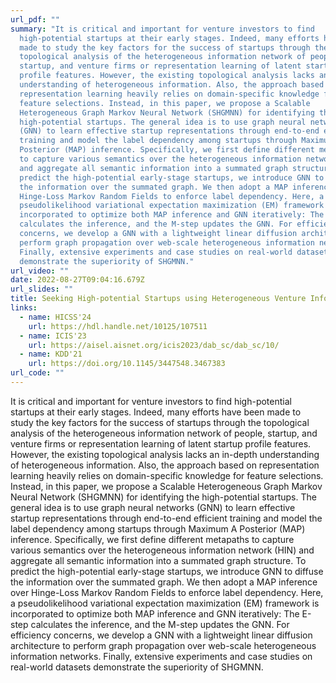 ```yaml
---
url_pdf: ""
summary: "It is critical and important for venture investors to find
  high-potential startups at their early stages. Indeed, many efforts have been
  made to study the key factors for the success of startups through the
  topological analysis of the heterogeneous information network of people,
  startup, and venture firms or representation learning of latent startup
  profile features. However, the existing topological analysis lacks an in-depth
  understanding of heterogeneous information. Also, the approach based on
  representation learning heavily relies on domain-specific knowledge for
  feature selections. Instead, in this paper, we propose a Scalable
  Heterogeneous Graph Markov Neural Network (SHGMNN) for identifying the
  high-potential startups. The general idea is to use graph neural networks
  (GNN) to learn effective startup representations through end-to-end efficient
  training and model the label dependency among startups through Maximum A
  Posterior (MAP) inference. Specifically, we first define different metapaths
  to capture various semantics over the heterogeneous information network (HIN)
  and aggregate all semantic information into a summated graph structure. To
  predict the high-potential early-stage startups, we introduce GNN to diffuse
  the information over the summated graph. We then adopt a MAP inference over
  Hinge-Loss Markov Random Fields to enforce label dependency. Here, a
  pseudolikelihood variational expectation maximization (EM) framework is
  incorporated to optimize both MAP inference and GNN iteratively: The E-step
  calculates the inference, and the M-step updates the GNN. For efficiency
  concerns, we develop a GNN with a lightweight linear diffusion architecture to
  perform graph propagation over web-scale heterogeneous information networks.
  Finally, extensive experiments and case studies on real-world datasets
  demonstrate the superiority of SHGMNN."
url_video: ""
date: 2022-08-27T09:04:16.679Z
url_slides: ""
title: Seeking High-potential Startups using Heterogeneous Venture Information Networks
links:
  - name: HICSS'24
    url: https://hdl.handle.net/10125/107511
  - name: ICIS'23
    url: https://aisel.aisnet.org/icis2023/dab_sc/dab_sc/10/
  - name: KDD'21
    url: https://doi.org/10.1145/3447548.3467383
url_code: ""
---
```

It is critical and important for venture investors to find high-potential startups at their early stages. Indeed, many efforts have been made to study the key factors for the success of startups through the topological analysis of the heterogeneous information network of people, startup, and venture firms or representation learning of latent startup profile features. However, the existing topological analysis lacks an in-depth understanding of heterogeneous information. Also, the approach based on representation learning heavily relies on domain-specific knowledge for feature selections. Instead, in this paper, we propose a Scalable Heterogeneous Graph Markov Neural Network (SHGMNN) for identifying the high-potential startups. The general idea is to use graph neural networks (GNN) to learn effective startup representations through end-to-end efficient training and model the label dependency among startups through Maximum A Posterior (MAP) inference. Specifically, we first define different metapaths to capture various semantics over the heterogeneous information network (HIN) and aggregate all semantic information into a summated graph structure. To predict the high-potential early-stage startups, we introduce GNN to diffuse the information over the summated graph. We then adopt a MAP inference over Hinge-Loss Markov Random Fields to enforce label dependency. Here, a pseudolikelihood variational expectation maximization (EM) framework is incorporated to optimize both MAP inference and GNN iteratively: The E-step calculates the inference, and the M-step updates the GNN. For efficiency concerns, we develop a GNN with a lightweight linear diffusion architecture to perform graph propagation over web-scale heterogeneous information networks. Finally, extensive experiments and case studies on real-world datasets demonstrate the superiority of SHGMNN.